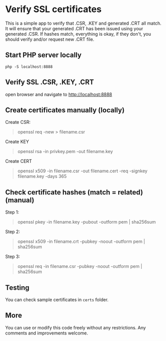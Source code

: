# Verify SSL certificates

This is a simple app to verify that .CSR, .KEY and generated .CRT all match.
It will ensure that your generated .CRT has been issued using your generated .CSR.
If hashes match, everything is okay, if they don't, you should verify and/or request new .CRT file.

## Start PHP server locally

    php -S localhost:8888

## Verify SSL .CSR, .KEY, .CRT

open browser and navigate to <http://localhost:8888>

## Create certificates manually (locally)

Create CSR:
> openssl req -new > filename.csr

Create KEY
> openssl rsa -in privkey.pem -out filename.key

Create CERT
> openssl x509 -in filename.csr -out filename.cert -req -signkey filename.key -days 365

## Check certificate hashes (match = related) (manual)

Step 1:
> openssl pkey -in filename.key -pubout -outform pem | sha256sum

Step 2:
> openssl x509 -in filename.crt -pubkey -noout -outform pem | sha256sum

Step 3:
> openssl req -in filename.csr -pubkey -noout -outform pem | sha256sum

## Testing

You can check sample certificates in `certs` folder.

## More

You can use or modify this code freely without any restrictions. Any comments and improvements welcome.
